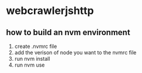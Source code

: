 # webcrawlerjshttp

## how to build an nvm environment
1. create .nvmrc file
2. add the verison of node you want to the nvmrc file
3. run nvm install
4. run nvm use